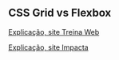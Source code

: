 ## CSS Grid vs Flexbox
[Explicação, site Treina Web](https://www.treinaweb.com.br/blog/flexbox-ou-css-grid/)

[Explicação, site Impacta](https://www.impacta.com.br/blog/2019/04/10/flexbox-ou-css-grid-saiba-quando-utilizar-cada-ferramenta/)